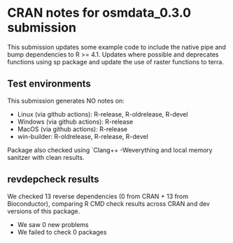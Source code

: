 # CRAN notes for osmdata_0.3.0 submission

This submission updates some example code to include the native pipe and bump dependencies to R >= 4.1.
Updates where possible and deprecates functions using sp package and update the use of raster functions to terra.

## Test environments

This submission generates NO notes on:

* Linux (via github actions): R-release, R-oldrelease, R-devel
* Windows (via github actions): R-release
* MacOS (via github actions): R-release
* win-builder: R-oldrelease, R-release, R-devel

Package also checked using `Clang++ -Weverything and local memory sanitzer with clean results.

## revdepcheck results

We checked 13 reverse dependencies (0 from CRAN + 13 from Bioconductor), comparing R CMD check results across CRAN and dev versions of this package.

 * We saw 0 new problems
 * We failed to check 0 packages
